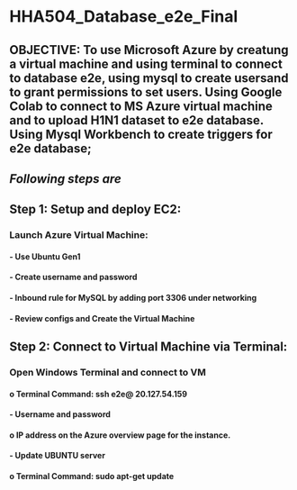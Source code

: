 # HHA504_Database_e2e_Final

## **OBJECTIVE:** To use Microsoft Azure by creatung a virtual machine and using terminal to connect to database e2e, using mysql to create usersand to grant permissions to set users. Using Google Colab to connect to MS Azure virtual machine and to upload H1N1 dataset to e2e database. Using Mysql Workbench to create triggers for e2e database;

## *Following steps are*

## Step 1: Setup and deploy EC2:
### Launch Azure Virtual Machine:
#### - Use Ubuntu Gen1
#### - Create username and password
#### - Inbound rule for MySQL by adding port 3306 under networking
#### - Review configs and Create the Virtual Machine

## Step 2: Connect to Virtual Machine via Terminal:
### Open Windows Terminal and connect to VM
#### o	Terminal Command: ssh e2e@ 20.127.54.159
####  - Username and password
#### o	IP address on the Azure overview page for the instance.
#### -	Update UBUNTU server
#### o	Terminal Command: sudo apt-get update

